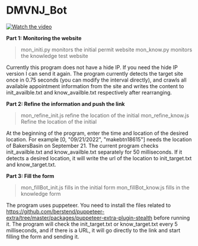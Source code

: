 # DMVNJ_Bot


[![Watch the video](https://img.youtube.com/vi/aNPV4Jd5iQc/maxresdefault.jpg)](https://www.youtube.com/watch?v=aNPV4Jd5iQc&ab_channel=qinyuanjustin)

**Part 1: Monitoring the website**

> mon_initi.py monitors the initial permit website
> mon_know.py monitors the knowledge test website

Currently this program does not have a hide IP. If you need the hide IP version I can send it again. The program currently detects the target site once in 0.75 seconds (you can modify the interval directly), and crawls all available appointment information from the site and writes the content to init_availble.txt and know_availble.txt respectively after rearranging.





**Part 2: Refine the information and push the link**

> mon_refine_init.js refine the location of the initial
> mon_refine_know.js Refine the location of the initial

At the beginning of the program, enter the time and location of the desired location. For example [0, "09/21/2022", "makebtn18615"] needs the location of BakersBasin on September 21.
The current program checks init_availble.txt and know_availble.txt separately for 50 milliseconds. If it detects a desired location, it will write the url of the location to init_target.txt and know_target.txt. 





**Part 3: Fill the form**

> mon_fillBot_init.js fills in the initial form
> mon_fillBot_know.js fills in the knowledge form

The program uses puppeteer. You need to install the files related to https://github.com/berstend/puppeteer-extra/tree/master/packages/puppeteer-extra-plugin-stealth before running it.
The program will check the init_target.txt or know_target.txt every 5 milliseconds, and if there is a URL, it will go directly to the link and start filling the form and sending it.
